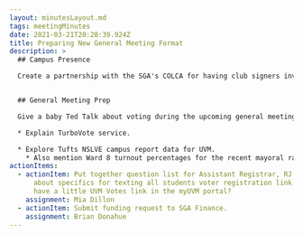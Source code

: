 ```yaml
---
layout: minutesLayout.md
tags: meetingMinutes
date: 2021-03-21T20:28:39.924Z
title: Preparing New General Meeting Format
description: >
  ## Campus Presence

  Create a partnership with the SGA's COLCA for having club signers involved in registering their club members to vote.


  ## General Meeting Prep

  Give a baby Ted Talk about voting during the upcoming general meeting.

  * Explain TurboVote service.

  * Explore Tufts NSLVE campus report data for UVM.
    * Also mention Ward 8 turnout percentages for the recent mayoral race. Max Tracey lost by 129 votes. Bernie won in the 80s by only 10.
actionItems:
  - actionItem: Put together question list for Assistant Registrar, RJ Sweeney,
      about specifics for texting all students voter registration link. Can we
      have a little UVM Votes link in the myUVM portal?
    assignment: Mia Dillon
  - actionItem: Submit funding request to SGA Finance.
    assignment: Brian Donahue
---
```

